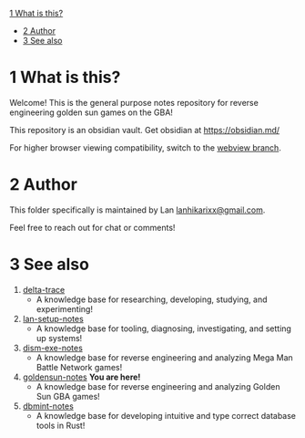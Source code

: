 [1 What is this?](#1-what-is-this)

* [2 Author](#2-author)
* [3 See also](#3-see-also)

# 1 What is this?

Welcome! This is the general purpose notes repository for reverse engineering golden sun games on the GBA!

This repository is an obsidian vault. Get obsidian at https://obsidian.md/

For higher browser viewing compatibility, switch to the [webview branch](https://github.com/FutureFractal/goldensun-notes/tree/webview/lan).

# 2 Author

This folder specifically is maintained by Lan <lanhikarixx@gmail.com>.

Feel free to reach out for chat or comments!

# 3 See also

1. [delta-trace](https://github.com/deltatraced/delta-trace/tree/webview)
   * A knowledge base for researching, developing, studying, and experimenting!
1. [lan-setup-notes](https://github.com/LanHikari22/lan-setup-notes/tree/webview)
   * A knowledge base for tooling, diagnosing, investigating, and setting up systems!
1. [dism-exe-notes](https://github.com/dism-exe/dism-exe-notes/tree/webview/lan)
   * A knowledge base for reverse engineering and analyzing Mega Man Battle Network games!
1. [goldensun-notes](https://github.com/FutureFractal/goldensun-notes/tree/webview/lan) **You are here!**
   * A knowledge base for reverse engineering and analyzing Golden Sun GBA games!
1. [dbmint-notes](https://github.com/dbmint/dbmint-notes/tree/webview)
   * A knowledge base for developing intuitive and type correct database tools in Rust!
